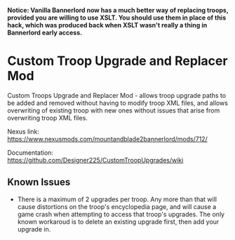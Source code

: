 **Notice: Vanilla Bannerlord now has a much better way of replacing troops, provided you are willing to use XSLT. You should use them in place of this hack, which was produced back when XSLT wasn't really a thing in Bannerlord early access.**

# Custom Troop Upgrade and Replacer Mod
 Custom Troops Upgrade and Replacer Mod - allows troop upgrade paths to be added and removed without having to modify troop XML files, and allows overwriting of existing troop with new ones without issues that arise from overwriting troop XML files. 
 
 Nexus link: https://www.nexusmods.com/mountandblade2bannerlord/mods/712/
 
 Documentation: https://github.com/Designer225/CustomTroopUpgrades/wiki

## Known Issues
 * There is a maximum of 2 upgrades per troop. Any more than that will cause distortions on the troop's encyclopedia page, and will cause a game crash when attempting to access that troop's upgrades. The only known workaroud is to delete an existing upgrade first, then add your upgrade in.
